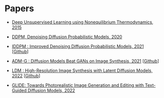 

# Papers

- [Deep Unsupervised Learning using Nonequilibrium Thermodynamics, 2015](https://arxiv.org/pdf/1503.03585)

- [DDPM, Denoising Diffusion Probabilistic Models, 2020](https://arxiv.org/pdf/2006.11239)

- [IDDPM : Improved Denoising Diffusion Probabilistic Models, 2021](https://arxiv.org/pdf/2102.09672) [[Github](https://github.com/openai/improved-diffusion)]

- [ADM-G : Diffusion Models Beat GANs on Image Synthesis, 2021](https://arxiv.org/pdf/2105.05233) [[Github](https://github.com/openai/guided-diffusion)]

- [LDM : High-Resolution Image Synthesis with Latent Diffusion Models, 2022](https://arxiv.org/pdf/2112.10752) [[Github](https://github.com/CompVis/latent-diffusion)]

- [GLIDE: Towards Photorealistic Image Generation and Editing with Text-Guided Diffusion Models, 2022](https://arxiv.org/pdf/2112.10741)